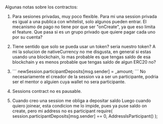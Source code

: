 Algunas notas sobre los contractos:

1. Para sesiones privadas, muy poco flexible. Para mi una session privada es igual a una publica con whitelist, solo algunos pueden entrar. El mecanismo de pago no tiene por que ser "onCreate", ya que eso limita el feature. Que pasa si es un grupo privado que quiere pagar cada uno por su cuenta?

2. Tiene sentido que solo se pueda usar un token? seria nuestro token? A mi la solucion de nativeCurrency no me disgusta, en general si estas usando una blockchain, lo mas probable es que tengas saldo de esa blockchain y es menos probable que tengas saldo de algun ERC20 no?

3. ´´´
   newSession.participantDeposits[msg.sender] = \_amount;
   ´´´
   No necesariamente el creador de la session va a ser un participante, podria ser el mentor o alguien cuya wallet no sera participante.

4. Sessions contract no es pausable.

5. Cuando creo una session me obliga a depositar saldo
   Luego cuando quiero joinear, esta condicion me lo impide, pues ya puse saldo on create, pero mi address no es participant
   require(
   session.participantDeposits[msg.sender] == 0,
   AddressIsParticipant()
   );
